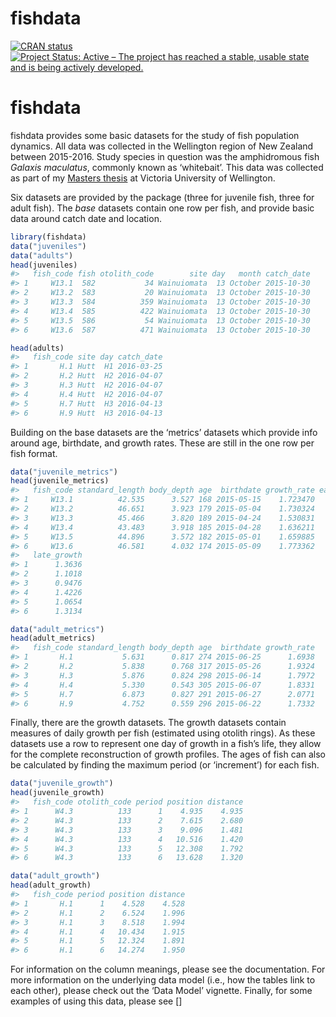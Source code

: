 
<!-- README.md is generated from README.Rmd. Please edit that file -->

# fishdata

<!-- badges: start -->

[![CRAN
status](https://www.r-pkg.org/badges/version/fishdata)](https://CRAN.R-project.org/package=fishdata)
[![Project Status: Active – The project has reached a stable, usable
state and is being actively
developed.](https://www.repostatus.org/badges/latest/active.svg)](https://www.repostatus.org/#active)
<!-- badges: end -->

# fishdata

fishdata provides some basic datasets for the study of fish population
dynamics. All data was collected in the Wellington region of New Zealand
between 2015-2016. Study species in question was the amphidromous fish
*Galaxis maculatus*, commonly known as ‘whitebait’. This data was
collected as part of my [Masters
thesis](https://conorneilson.com/thesis/) at Victoria University of
Wellington.

Six datasets are provided by the package (three for juvenile fish, three
for adult fish). The *base* datasets contain one row per fish, and
provide basic data around catch date and location.

``` r
library(fishdata)
data("juveniles")
data("adults")
head(juveniles)
#>   fish_code fish otolith_code        site day   month catch_date
#> 1     W13.1  582           34 Wainuiomata  13 October 2015-10-30
#> 2     W13.2  583           20 Wainuiomata  13 October 2015-10-30
#> 3     W13.3  584          359 Wainuiomata  13 October 2015-10-30
#> 4     W13.4  585          422 Wainuiomata  13 October 2015-10-30
#> 5     W13.5  586           54 Wainuiomata  13 October 2015-10-30
#> 6     W13.6  587          471 Wainuiomata  13 October 2015-10-30
```

``` r
head(adults)
#>   fish_code site day catch_date
#> 1       H.1 Hutt  H1 2016-03-25
#> 2       H.2 Hutt  H2 2016-04-07
#> 3       H.3 Hutt  H2 2016-04-07
#> 4       H.4 Hutt  H2 2016-04-07
#> 5       H.7 Hutt  H3 2016-04-13
#> 6       H.9 Hutt  H3 2016-04-13
```

Building on the base datasets are the ‘metrics’ datasets which provide
info around age, birthdate, and growth rates. These are still in the one
row per fish format.

``` r
data("juvenile_metrics")
head(juvenile_metrics)
#>   fish_code standard_length body_depth age  birthdate growth_rate early_growth
#> 1     W13.1          42.535      3.527 168 2015-05-15    1.723470       3.1096
#> 2     W13.2          46.651      3.923 179 2015-05-04    1.730324       2.7884
#> 3     W13.3          45.466      3.820 189 2015-04-24    1.530831       2.0416
#> 4     W13.4          43.483      3.918 185 2015-04-28    1.636211       3.2546
#> 5     W13.5          44.896      3.572 182 2015-05-01    1.659885       1.9756
#> 6     W13.6          46.581      4.032 174 2015-05-09    1.773362       2.5970
#>   late_growth
#> 1      1.3636
#> 2      1.1018
#> 3      0.9476
#> 4      1.4226
#> 5      1.0654
#> 6      1.3134
```

``` r
data("adult_metrics")
head(adult_metrics)
#>   fish_code standard_length body_depth age  birthdate growth_rate
#> 1       H.1           5.631      0.817 274 2015-06-25      1.6938
#> 2       H.2           5.838      0.768 317 2015-05-26      1.9324
#> 3       H.3           5.876      0.824 298 2015-06-14      1.7972
#> 4       H.4           5.330      0.543 305 2015-06-07      1.8331
#> 5       H.7           6.873      0.827 291 2015-06-27      2.0771
#> 6       H.9           4.752      0.559 296 2015-06-22      1.7332
```

Finally, there are the growth datasets. The growth datasets contain
measures of daily growth per fish (estimated using otolith rings). As
these datasets use a row to represent one day of growth in a fish’s
life, they allow for the complete reconstruction of growth profiles. The
ages of fish can also be calculated by finding the maximum period (or
‘increment’) for each fish.

``` r
data("juvenile_growth")
head(juvenile_growth)
#>   fish_code otolith_code period position distance
#> 1      W4.3          133      1    4.935    4.935
#> 2      W4.3          133      2    7.615    2.680
#> 3      W4.3          133      3    9.096    1.481
#> 4      W4.3          133      4   10.516    1.420
#> 5      W4.3          133      5   12.308    1.792
#> 6      W4.3          133      6   13.628    1.320
```

``` r
data("adult_growth")
head(adult_growth)
#>   fish_code period position distance
#> 1       H.1      1    4.528    4.528
#> 2       H.1      2    6.524    1.996
#> 3       H.1      3    8.518    1.994
#> 4       H.1      4   10.434    1.915
#> 5       H.1      5   12.324    1.891
#> 6       H.1      6   14.274    1.950
```

For information on the column meanings, please see the documentation.
For more information on the underlying data model (i.e., how the tables
link to each other), please check out the ‘Data Model’ vignette.
Finally, for some examples of using this data, please see \[\]
